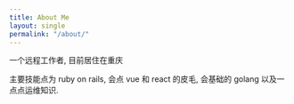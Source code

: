 ```yaml
---
title: About Me
layout: single
permalink: "/about/"
---
```


一个远程工作者, 目前居住在重庆

主要技能点为 ruby on rails, 会点 vue 和 react 的皮毛, 会基础的 golang 以及一点点运维知识.
